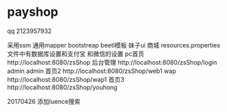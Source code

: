 # payshop
qq 2123957932

采用ssm 通用mapper bootstreap beetl模板 妹子ui 商城
resources.properties 文件中有数据库设置和支付宝 和微信的设置
pc首页 http://localhost:8080/zsShop
后台管理  http://localhost:8080/zsShop/login   admin  admin
 首页2  http://localhost:8080/zsShop/web1
 wap http://localhost:8080/zsShop/wap1
 首页3 http://localhost:8080/zsShop/youhong
 
 20170426
 添加luence搜索